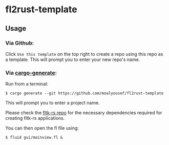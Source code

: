 # fl2rust-template

## Usage

### Via Github:

Click `Use this template` on the top right to create a repo using this repo as a template. This will prompt you to enter your new repo's name.

### Via [cargo-generate](https://crates.io/crates/cargo-generate):

Run from a terminal:
```
$ cargo generate --git https://github.com/moalyousef/fl2rust-template
```
This will prompt you to enter a project name.

Please check the [fltk-rs repo](https://github.com/MoAlyousef/fltk-rs) for the necessary dependencies required for creating fltk-rs applications.

You can then open the fl file using:
```
$ fluid gui/mainview.fl &
```

